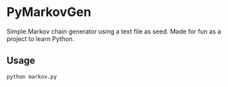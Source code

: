 PyMarkovGen
===========

Simple Markov chain generator using a text file as seed. Made for fun as a project to learn Python.

Usage
----------
```python markov.py```


